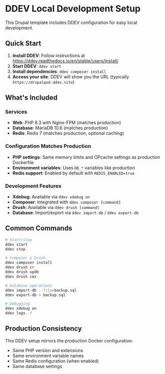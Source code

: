 # DDEV Local Development Setup

This Drupal template includes DDEV configuration for easy local development.

## Quick Start

1. **Install DDEV**: Follow instructions at https://ddev.readthedocs.io/en/stable/users/install/
2. **Start DDEV**: `ddev start`
3. **Install dependencies**: `ddev composer install`
4. **Access your site**: DDEV will show you the URL (typically `https://drupalpod.ddev.site`)

## What's Included

### Services
- **Web**: PHP 8.3 with Nginx-FPM (matches production)
- **Database**: MariaDB 10.6 (matches production)  
- **Redis**: Redis 7 (matches production, optional caching)

### Configuration Matches Production
- **PHP settings**: Same memory limits and OPcache settings as production Dockerfile
- **Environment variables**: Uses `DB_*` variables like production
- **Redis support**: Enabled by default with `REDIS_ENABLED=true`

### Development Features
- **Xdebug**: Available via `ddev xdebug on`
- **Composer**: Integrated with `ddev composer [command]`
- **Drush**: Available via `ddev drush [command]`
- **Database**: Import/export via `ddev import-db` / `ddev export-db`

## Common Commands

```bash
# Start/stop
ddev start
ddev stop

# Composer & Drush
ddev composer install
ddev drush cr
ddev drush updb
ddev drush cex

# Database operations
ddev import-db --file=backup.sql
ddev export-db > backup.sql

# Debugging
ddev xdebug on
ddev logs -f
```

## Production Consistency

This DDEV setup mirrors the production Docker configuration:
- Same PHP version and extensions
- Same environment variable names
- Same Redis configuration (when enabled)
- Same database settings 